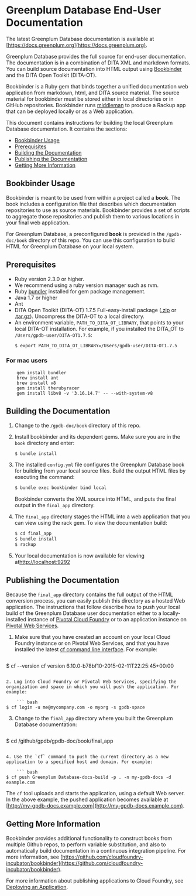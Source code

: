 # Greenplum Database End-User Documentation

The latest Greenplum Database documentation is available at [https://docs.greenplum.org](https://docs.greenplum.org).

Greenplum Database provides the full source for end-user documentation. The documentation is in a combination of DITA XML and markdown formats. You can build source documentation into HTML output using [Bookbinder](https://github.com/cloudfoundry-incubator/bookbinder) and the DITA Open Toolkit (DITA-OT).  

Bookbinder is a Ruby gem that binds together a unified documentation web application from markdown, html, and DITA source material. The source material for bookbinder must be stored either in local directories or in GitHub repositories. Bookbinder runs [middleman](http://middlemanapp.com/) to produce a Rackup app that can be deployed locally or as a Web application.

This document contains instructions for building the local Greenplum Database documentation. It contains the sections:

* [Bookbinder Usage](#usage)
* [Prerequisites](#prereq)
* [Building the Documentation](#building)
* [Publishing the Documentation](#publishing)
* [Getting More Information](#moreinfo)

<a name="usage"></a>
## Bookbinder Usage

Bookbinder is meant to be used from within a project called a **book**. The book includes a configuration file that describes which documentation repositories to use as source materials. Bookbinder provides a set of scripts to aggregate those repositories and publish them to various locations in your final web application.

For Greenplum Database, a preconfigured **book** is provided in the `/gpdb-doc/book` directory of this repo.  You can use this configuration to build HTML for Greenplum Database on your local system.

<a name="prereq"></a>
## Prerequisites

* Ruby version 2.3.0 or higher.
* We recommend using a ruby version manager such as rvm.
* Ruby [bundler](http://bundler.io/) installed for gem package management.
* Java 1.7 or higher
* Ant
* DITA Open Toolkit (DITA-OT) 1.7.5 Full-easy-install package ([.zip](https://sourceforge.net/projects/dita-ot/files/DITA-OT%20Stable%20Release/DITA%20Open%20Toolkit%201.7/DITA-OT1.7.5_full_easy_install_bin.zip/download) or [.tar.gz](https://sourceforge.net/projects/dita-ot/files/DITA-OT%20Stable%20Release/DITA%20Open%20Toolkit%201.7/DITA-OT1.7.5_full_easy_install_bin.tar.gz/download)). Uncompress the DITA-OT to a local directory.
* An environment variable, `PATH_TO_DITA_OT_LIBRARY`, that points to your local DITA-OT installation. For example, if you installed the DITA_OT to `/Users/gpdb-user/DITA-OT1.7.5`:
    ``` bash
    $ export PATH_TO_DITA_OT_LIBRARY=/Users/gpdb-user/DITA-OT1.7.5
    ```

### For mac users 
```
    gem install bundler
    brew install ant
    brew install v8
    gem install therubyracer
    gem install libv8 -v '3.16.14.7' -- --with-system-v8
```

<a name="building"></a>
## Building the Documentation

1. Change to the `/gpdb-doc/book` directory of this repo.

2. Install bookbinder and its dependent gems. Make sure you are in the `book` directory and enter:
    ``` bash
    $ bundle install
    ```

3. The installed `config.yml` file configures the Greenplum Database book for building from your local source files.  Build the output HTML files by executing the command:
    ``` bash
    $ bundle exec bookbinder bind local
    ```

   Bookbinder converts the XML source into HTML, and puts the final output in the `final_app` directory.
  
5. The `final_app` directory stages the HTML into a web application that you can view using the rack gem. To view the documentation build:

    ``` bash
    $ cd final_app
    $ bundle install
    $ rackup
    ```

6. Your local documentation is now available for viewing at[http://localhost:9292](http://localhost:9292)

<a name="publishing"></a>
## Publishing the Documentation
Because the `final_app` directory contains the full output of the HTML conversion process, you can easily publish this directory as a hosted Web application. The instructions that follow describe how to push your local build of the Greenplum Database user documentation either to a locally-installed instance of [Pivotal Cloud Foundry](http://cloudfoundry.org/index.html) or to an application instance on [Pivotal Web Services](https://run.pivotal.io/).  

1. Make sure that you have created an account on your local Cloud Foundry instance or on Pivotal Web Services, and that you have installed the latest [cf command line interface](http://docs.cloudfoundry.org/devguide/installcf/). For example:

    ``` bash
$ cf --version
cf version 6.10.0-b78bf10-2015-02-11T22:25:45+00:00
```

2. Log into Cloud Foundry or Pivotal Web Services, specifying the organization and space in which you will push the application. For example:

    ``` bash
$ cf login -u me@mycompany.com -o myorg -s gpdb-space
```

3. Change to the `final_app` directory where you built the Greenplum Database documentation:

    ``` bash
$ cd /github/gpdb/gpdb-doc/book/final_app
```
        
4. Use the `cf` command to push the current directory as a new application to a specified host and domain. For example:

    ``` bash
$ cf push Greenplum Database-docs-build -p . -n my-gpdb-docs -d example.com 
```

  The `cf` tool uploads and starts the application, using a default Web server. In the above example, the pushed application becomes available at [http://my-gpdb-docs.example.com](http://my-gpdb-docs.example.com).

<a name="moreinfo"></a>  
## Getting More Information

Bookbinder provides additional functionality to construct books from multiple Github repos, to perform variable substitution, and also to automatically build documentation in a continuous integration pipeline.  For more information, see [https://github.com/cloudfoundry-incubator/bookbinder](https://github.com/cloudfoundry-incubator/bookbinder).

For more information about publishing applications to Cloud Foundry, see [Deploying an Application](https://docs.pivotal.io/pivotalcf/devguide/deploy-apps/deploy-app.html).


